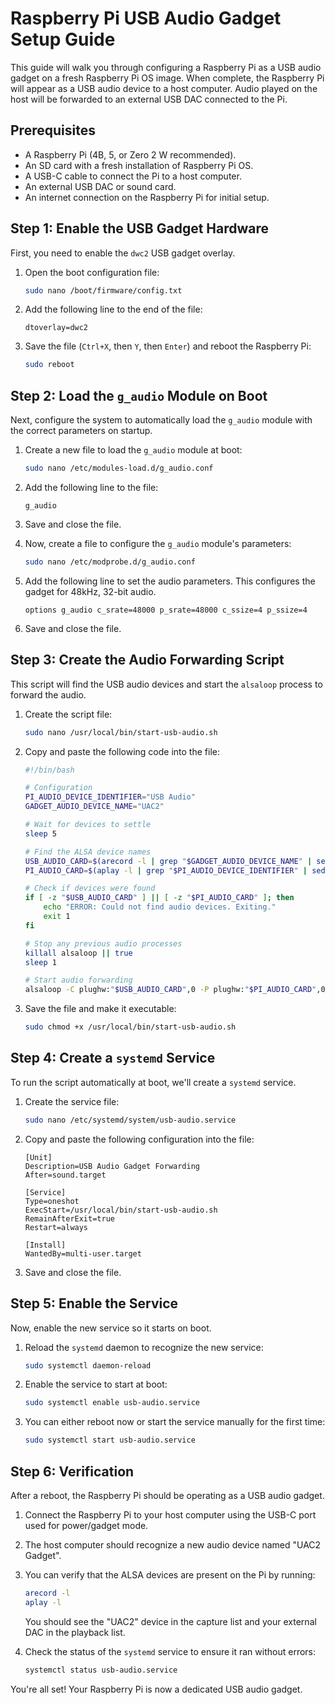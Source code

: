 # Raspberry Pi USB Audio Gadget Setup Guide

This guide will walk you through configuring a Raspberry Pi as a USB audio gadget on a fresh Raspberry Pi OS image. When complete, the Raspberry Pi will appear as a USB audio device to a host computer. Audio played on the host will be forwarded to an external USB DAC connected to the Pi.

## Prerequisites

*   A Raspberry Pi (4B, 5, or Zero 2 W recommended).
*   An SD card with a fresh installation of Raspberry Pi OS.
*   A USB-C cable to connect the Pi to a host computer.
*   An external USB DAC or sound card.
*   An internet connection on the Raspberry Pi for initial setup.

## Step 1: Enable the USB Gadget Hardware

First, you need to enable the `dwc2` USB gadget overlay.

1.  Open the boot configuration file:
    ```bash
    sudo nano /boot/firmware/config.txt
    ```

2.  Add the following line to the end of the file:
    ```
    dtoverlay=dwc2
    ```

3.  Save the file (`Ctrl+X`, then `Y`, then `Enter`) and reboot the Raspberry Pi:
    ```bash
    sudo reboot
    ```

## Step 2: Load the `g_audio` Module on Boot

Next, configure the system to automatically load the `g_audio` module with the correct parameters on startup.

1.  Create a new file to load the `g_audio` module at boot:
    ```bash
    sudo nano /etc/modules-load.d/g_audio.conf
    ```

2.  Add the following line to the file:
    ```
    g_audio
    ```

3.  Save and close the file.

4.  Now, create a file to configure the `g_audio` module's parameters:
    ```bash
    sudo nano /etc/modprobe.d/g_audio.conf
    ```

5.  Add the following line to set the audio parameters. This configures the gadget for 48kHz, 32-bit audio.
    ```
    options g_audio c_srate=48000 p_srate=48000 c_ssize=4 p_ssize=4
    ```

6.  Save and close the file.

## Step 3: Create the Audio Forwarding Script

This script will find the USB audio devices and start the `alsaloop` process to forward the audio.

1.  Create the script file:
    ```bash
    sudo nano /usr/local/bin/start-usb-audio.sh
    ```

2.  Copy and paste the following code into the file:
    ```bash
    #!/bin/bash

    # Configuration
    PI_AUDIO_DEVICE_IDENTIFIER="USB Audio"
    GADGET_AUDIO_DEVICE_NAME="UAC2"

    # Wait for devices to settle
    sleep 5

    # Find the ALSA device names
    USB_AUDIO_CARD=$(arecord -l | grep "$GADGET_AUDIO_DEVICE_NAME" | sed -n 's/card \([0-9]\+\):.*/\1/p' | head -n 1)
    PI_AUDIO_CARD=$(aplay -l | grep "$PI_AUDIO_DEVICE_IDENTIFIER" | sed -n 's/card \([0-9]\+\):.*/\1/p' | head -n 1)

    # Check if devices were found
    if [ -z "$USB_AUDIO_CARD" ] || [ -z "$PI_AUDIO_CARD" ]; then
        echo "ERROR: Could not find audio devices. Exiting."
        exit 1
    fi

    # Stop any previous audio processes
    killall alsaloop || true
    sleep 1

    # Start audio forwarding
    alsaloop -C plughw:"$USB_AUDIO_CARD",0 -P plughw:"$PI_AUDIO_CARD",0 -f S32_LE -r 48000 -c 2 --daemon
    ```

3.  Save the file and make it executable:
    ```bash
    sudo chmod +x /usr/local/bin/start-usb-audio.sh
    ```

## Step 4: Create a `systemd` Service

To run the script automatically at boot, we'll create a `systemd` service.

1.  Create the service file:
    ```bash
    sudo nano /etc/systemd/system/usb-audio.service
    ```

2.  Copy and paste the following configuration into the file:
    ```
    [Unit]
    Description=USB Audio Gadget Forwarding
    After=sound.target

    [Service]
    Type=oneshot
    ExecStart=/usr/local/bin/start-usb-audio.sh
    RemainAfterExit=true
    Restart=always

    [Install]
    WantedBy=multi-user.target
    ```

3.  Save and close the file.

## Step 5: Enable the Service

Now, enable the new service so it starts on boot.

1.  Reload the `systemd` daemon to recognize the new service:
    ```bash
    sudo systemctl daemon-reload
    ```

2.  Enable the service to start at boot:
    ```bash
    sudo systemctl enable usb-audio.service
    ```

3.  You can either reboot now or start the service manually for the first time:
    ```bash
    sudo systemctl start usb-audio.service
    ```

## Step 6: Verification

After a reboot, the Raspberry Pi should be operating as a USB audio gadget.

1.  Connect the Raspberry Pi to your host computer using the USB-C port used for power/gadget mode.
2.  The host computer should recognize a new audio device named "UAC2 Gadget".
3.  You can verify that the ALSA devices are present on the Pi by running:
    ```bash
    arecord -l
    aplay -l
    ```
    You should see the "UAC2" device in the capture list and your external DAC in the playback list.

4.  Check the status of the `systemd` service to ensure it ran without errors:
    ```bash
    systemctl status usb-audio.service
    ```

You're all set! Your Raspberry Pi is now a dedicated USB audio gadget.
